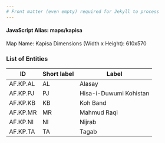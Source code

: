 ```yaml
---
# Front matter (even empty) required for Jekyll to process
---
```


#### JavaScript Alias: maps/kapisa

Map Name: Kapisa
Dimensions (Width x Height): 610x570





### List of Entities

ID | Short label | Label
---|---|---|
AF.KP.AL|AL|Alasay
AF.KP.PJ|PJ|Hisa-i-Duwumi Kohistan
AF.KP.KB|KB|Koh Band
AF.KP.MR|MR|Mahmud Raqi
AF.KP.NI|NI|Nijrab
AF.KP.TA|TA|Tagab